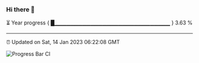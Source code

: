 ### Hi there 👋

⏳ Year progress { █▁▁▁▁▁▁▁▁▁▁▁▁▁▁▁▁▁▁▁▁▁▁▁▁▁▁▁▁▁ } 3.63 %

---

⏰ Updated on Sat, 14 Jan 2023 06:22:08 GMT

![Progress Bar CI](https://github.com/ZhaoGui/ZhaoGui/workflows/Progress%20Bar%20CI/badge.svg)
